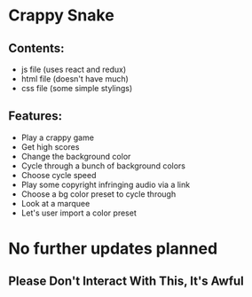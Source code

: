 # Crappy Snake

Contents:
------

+ js file (uses react and redux)
+ html file (doesn't have much)
+ css file (some simple stylings)

Features:
------
+ Play a crappy game
+ Get high scores
+ Change the background color
+ Cycle through a bunch of background colors
+ Choose cycle speed
+ Play some copyright infringing audio via a link
+ Choose a bg color preset to cycle through
+ Look at a marquee
+ Let's user import a color preset

# No further updates planned

Please Don't Interact With This, It's Awful
------
